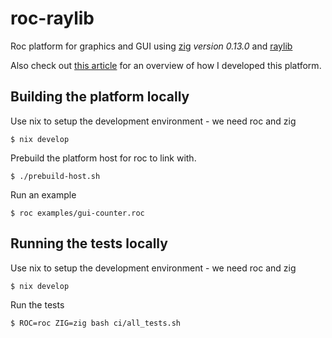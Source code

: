 # roc-raylib

Roc platform for graphics and GUI using [zig](https://ziglang.org) *version 0.13.0* and [raylib](https://www.raylib.com)

Also check out [this article](https://lukewilliamboswell.github.io/roc-ray-experiment/) for an overview of how I developed this platform.

## Building the platform locally

Use nix to setup the development environment - we need roc and zig

```
$ nix develop
```

Prebuild the platform host for roc to link with.

```
$ ./prebuild-host.sh
```

Run an example

```
$ roc examples/gui-counter.roc
```

## Running the tests locally

Use nix to setup the development environment - we need roc and zig

```
$ nix develop
```

Run the tests

```
$ ROC=roc ZIG=zig bash ci/all_tests.sh
```
